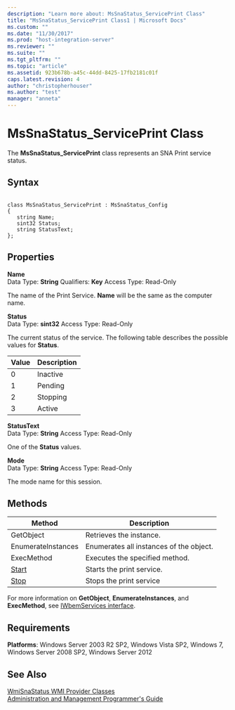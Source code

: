 ```yaml
---
description: "Learn more about: MsSnaStatus_ServicePrint Class"
title: "MsSnaStatus_ServicePrint Class1 | Microsoft Docs"
ms.custom: ""
ms.date: "11/30/2017"
ms.prod: "host-integration-server"
ms.reviewer: ""
ms.suite: ""
ms.tgt_pltfrm: ""
ms.topic: "article"
ms.assetid: 923b678b-a45c-44dd-8425-17fb2181c01f
caps.latest.revision: 4
author: "christopherhouser"
ms.author: "test"
manager: "anneta"
---
```

# MsSnaStatus_ServicePrint Class
The **MsSnaStatus_ServicePrint** class represents an SNA Print service status.  
  
## Syntax  
  
```  
  
class MsSnaStatus_ServicePrint : MsSnaStatus_Config  
{  
   string Name;  
   sint32 Status;  
   string StatusText;  
};  
```  
  
## Properties  
 **Name**  
 Data Type: **String** Qualifiers: **Key** Access Type: Read-Only  
  
 The name of the Print Service. **Name** will be the same as the computer name.  
  
 **Status**  
 Data Type: **sint32** Access Type: Read-Only  
  
 The current status of the service. The following table describes the possible values for **Status**.  
  
|Value|Description|  
|-----------|-----------------|  
|0|Inactive|  
|1|Pending|  
|2|Stopping|  
|3|Active|  
  
 **StatusText**  
 Data Type: **String** Access Type: Read-Only  
  
 One of the **Status** values.  
  
 **Mode**  
 Data Type: **String** Access Type: Read-Only  
  
 The mode name for this session.  
  
## Methods  
  
|Method|Description|  
|------------|-----------------|  
|GetObject|Retrieves the instance.|  
|EnumerateInstances|Enumerates all instances of the object.|  
|ExecMethod|Executes the specified method.|  
|[Start](../core/mssnastatus-serviceprint-start-method1.md)|Starts the print service.|  
|[Stop](../core/mssnastatus-serviceprint-stop-method2.md)|Stops the print service|  
  
 For more information on **GetObject**, **EnumerateInstances**, and **ExecMethod**, see [IWbemServices interface](/windows/win32/wmisdk/iwbemservices-methods). 
  
## Requirements  
 **Platforms**: Windows Server 2003 R2 SP2, Windows Vista SP2, Windows 7, Windows Server 2008 SP2, Windows Server 2012  
  
## See Also  
 [WmiSnaStatus WMI Provider Classes](../core/wmisnastatus-wmi-provider-classes1.md)   
 [Administration and Management Programmer's Guide](./administration-and-management-programmer-s-guide2.md)